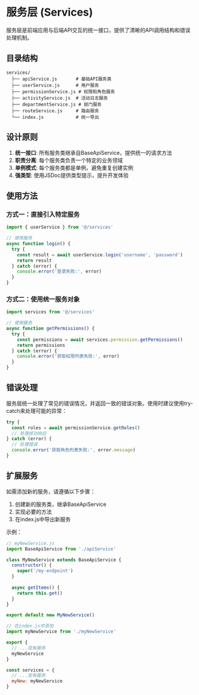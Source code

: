 # 服务层 (Services)

服务层是前端应用与后端API交互的统一接口，提供了清晰的API调用结构和错误处理机制。

## 目录结构

```
services/
  ├── apiService.js       # 基础API服务类
  ├── userService.js      # 用户服务
  ├── permissionService.js # 权限和角色服务
  ├── activityService.js  # 活动日志服务
  ├── departmentService.js # 部门服务
  ├── routeService.js     # 路由服务
  └── index.js            # 统一导出
```

## 设计原则

1. **统一接口**: 所有服务类继承自BaseApiService，提供统一的请求方法
2. **职责分离**: 每个服务类负责一个特定的业务领域
3. **单例模式**: 每个服务类都是单例，避免重复创建实例
4. **强类型**: 使用JSDoc提供类型提示，提升开发体验

## 使用方法

### 方式一：直接引入特定服务

```javascript
import { userService } from '@/services'

// 使用服务
async function login() {
  try {
    const result = await userService.login('username', 'password')
    return result
  } catch (error) {
    console.error('登录失败:', error)
  }
}
```

### 方式二：使用统一服务对象

```javascript
import services from '@/services'

// 使用服务
async function getPermissions() {
  try {
    const permissions = await services.permission.getPermissions()
    return permissions
  } catch (error) {
    console.error('获取权限列表失败:', error)
  }
}
```

## 错误处理

服务层统一处理了常见的错误情况，并返回一致的错误对象。使用时建议使用try-catch来处理可能的异常：

```javascript
try {
  const roles = await permissionService.getRoles()
  // 处理成功响应
} catch (error) {
  // 处理错误
  console.error('获取角色列表失败:', error.message)
}
```

## 扩展服务

如需添加新的服务，请遵循以下步骤：

1. 创建新的服务类，继承BaseApiService
2. 实现必要的方法
3. 在index.js中导出新服务

示例：

```javascript
// myNewService.js
import BaseApiService from './apiService'

class MyNewService extends BaseApiService {
  constructor() {
    super('/my-endpoint')
  }
  
  async getItems() {
    return this.get()
  }
}

export default new MyNewService()

// 在index.js中添加
import myNewService from './myNewService'

export { 
  // ...现有服务
  myNewService
}

const services = {
  // ...现有服务
  myNew: myNewService
} 